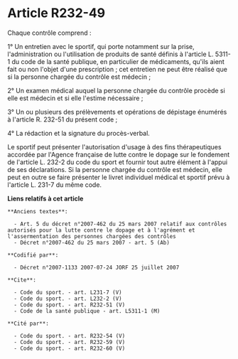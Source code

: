 # Article R232-49

Chaque contrôle comprend :

1° Un entretien avec le sportif, qui porte notamment sur la prise, l'administration ou l'utilisation de produits de santé
définis à l'article L. 5311-1 du code de la santé publique, en particulier de médicaments, qu'ils aient fait ou non l'objet
d'une prescription ; cet entretien ne peut être réalisé que si la personne chargée du contrôle est médecin ;

2° Un examen médical auquel la personne chargée du contrôle procède si elle est médecin et si elle l'estime nécessaire ;

3° Un ou plusieurs des prélèvements et opérations de dépistage énumérés à l'article R. 232-51 du présent code ;

4° La rédaction et la signature du procès-verbal.

Le sportif peut présenter l'autorisation d'usage à des fins thérapeutiques accordée par l'Agence française de lutte contre le
dopage sur le fondement de l'article L. 232-2 du code du sport et fournir tout autre élément à l'appui de ses déclarations.
Si la personne chargée du contrôle est médecin, elle peut en outre se faire présenter le livret individuel médical et sportif
prévu à l'article L. 231-7 du même code.

**Liens relatifs à cet article**

	**Anciens textes**:

	  - Art. 5 du décret n°2007-462 du 25 mars 2007 relatif aux contrôles autorisés pour la lutte contre le dopage et à l'agrément et l'assermentation des personnes chargées des contrôles
	  - Décret n°2007-462 du 25 mars 2007 - art. 5 (Ab)

	**Codifié par**:

	  - Décret n°2007-1133 2007-07-24 JORF 25 juillet 2007

	**Cite**:

	  - Code du sport. - art. L231-7 (V)
	  - Code du sport. - art. L232-2 (V)
	  - Code du sport. - art. R232-51 (V)
	  - Code de la santé publique - art. L5311-1 (M)

	**Cité par**:

	  - Code du sport. - art. R232-54 (V)
	  - Code du sport. - art. R232-59 (V)
	  - Code du sport. - art. R232-60 (V)
